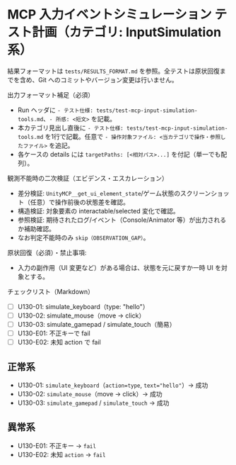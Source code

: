 # MCP 入力イベントシミュレーション テスト計画（カテゴリ: InputSimulation系）

結果フォーマットは `tests/RESULTS_FORMAT.md` を参照。全テストは原状回復までを含め、Git へのコミットやバージョン変更は行いません。

出力フォーマット補足（必須）
- Run ヘッダに `- テスト仕様: tests/test-mcp-input-simulation-tools.md`、`- 所感: <短文>` を記載。
- 本カテゴリ見出し直後に `- テスト仕様: tests/test-mcp-input-simulation-tools.md` を1行で記載。任意で `- 操作対象ファイル: <当カテゴリで操作・参照したファイル>` を追記。
- 各ケースの details には `targetPaths: [<相対パス>...]` を付記（単一でも配列）。

観測不能時の二次検証（エビデンス・エスカレーション）
- 差分検証: `UnityMCP__get_ui_element_state`/ゲーム状態のスクリーンショット（任意）で操作前後の状態差を確認。
- 構造検証: 対象要素の interactable/selected 変化で確認。
- 参照検証: 期待されたログ/イベント（Console/Animator 等）が出力されるか補助確認。
- なお判定不能時のみ `skip（OBSERVATION_GAP）`。

原状回復（必須）・禁止事項:
- 入力の副作用（UI 変更など）がある場合は、状態を元に戻すか一時 UI を対象とする。

チェックリスト（Markdown）
- [ ] U130-01: simulate_keyboard（type: "hello"）
- [ ] U130-02: simulate_mouse（move → click）
- [ ] U130-03: simulate_gamepad / simulate_touch（簡易）
- [ ] U130-E01: 不正キーで fail
- [ ] U130-E02: 未知 action で fail

## 正常系

- U130-01: `simulate_keyboard`（`action=type`, `text="hello"`）→ 成功
- U130-02: `simulate_mouse`（move → click）→ 成功
- U130-03: `simulate_gamepad` / `simulate_touch` → 成功

## 異常系

- U130-E01: 不正キー → `fail`
- U130-E02: 未知 `action` → `fail`
